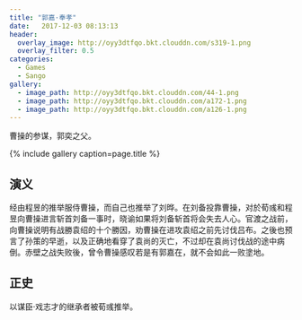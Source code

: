 ```yaml
---
title: "郭嘉·奉孝"
date:   2017-12-03 08:13:13
header:
  overlay_image: http://oyy3dtfqo.bkt.clouddn.com/s319-1.png
  overlay_filter: 0.5
categories:
  - Games
  - Sango
gallery:
  - image_path: http://oyy3dtfqo.bkt.clouddn.com/44-1.png
  - image_path: http://oyy3dtfqo.bkt.clouddn.com/a172-1.png
  - image_path: http://oyy3dtfqo.bkt.clouddn.com/a126-1.png
---
```


曹操的参谋，郭奕之父。

{% include gallery caption=page.title %}

## 演义

经由程昱的推举服侍曹操，而自己也推举了刘晔。在刘备投靠曹操，对於荀彧和程昱向曹操进言斩首刘备一事时，晓谕如果将刘备斩首将会失去人心。官渡之战前，向曹操说明有战勝袁绍的十个勝因，劝曹操在进攻袁绍之前先讨伐吕布。之後也预言了孙策的早逝，以及正确地看穿了袁尚的灭亡，不过却在袁尚讨伐战的途中病倒。赤壁之战失败後，曾令曹操感叹若是有郭嘉在，就不会如此一败塗地。

## 正史

以谋臣·戏志才的继承者被荀彧推举。